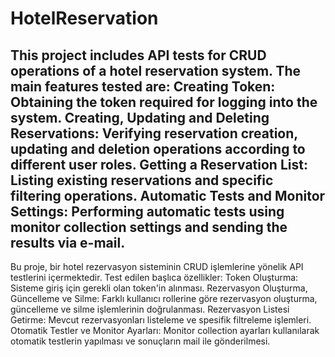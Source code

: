 # HotelReservation

This project includes API tests for CRUD operations of a hotel reservation system. The main features tested are:
Creating Token: Obtaining the token required for logging into the system.
Creating, Updating and Deleting Reservations: Verifying reservation creation, updating and deletion operations according to different user roles.
Getting a Reservation List: Listing existing reservations and specific filtering operations.
Automatic Tests and Monitor Settings: Performing automatic tests using monitor collection settings and sending the results via e-mail.
-----------------------------------------------------------------------------------------------------------------------------------------------------
Bu proje, bir hotel rezervasyon sisteminin CRUD işlemlerine yönelik API testlerini içermektedir. Test edilen başlıca özellikler:
Token Oluşturma: Sisteme giriş için gerekli olan token'in alınması.
Rezervasyon Oluşturma, Güncelleme ve Silme: Farklı kullanıcı rollerine göre rezervasyon oluşturma, güncelleme ve silme işlemlerinin doğrulanması.
Rezervasyon Listesi Getirme: Mevcut rezervasyonları listeleme ve spesifik filtreleme işlemleri.
Otomatik Testler ve Monitor Ayarları: Monitor collection ayarları kullanılarak otomatik testlerin yapılması ve sonuçların mail ile gönderilmesi.
